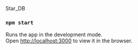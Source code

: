 
Star_DB

### `npm start`

Runs the app in the development mode.<br />
Open [http://localhost:3000](http://localhost:3000) to view it in the browser.

